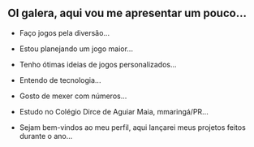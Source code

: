 ## OI galera, aqui vou me apresentar um pouco...

- Faço jogos pela diversão...
- Estou planejando um jogo maior...
- Tenho ótimas ideias de jogos personalizados...
- Entendo de tecnologia...
- Gosto de mexer com números...
- Estudo no Colégio Dirce de Aguiar Maia, mmaringá/PR...

  
- Sejam bem-vindos ao meu perfil, aqui lançarei meus projetos feitos durante o ano...
